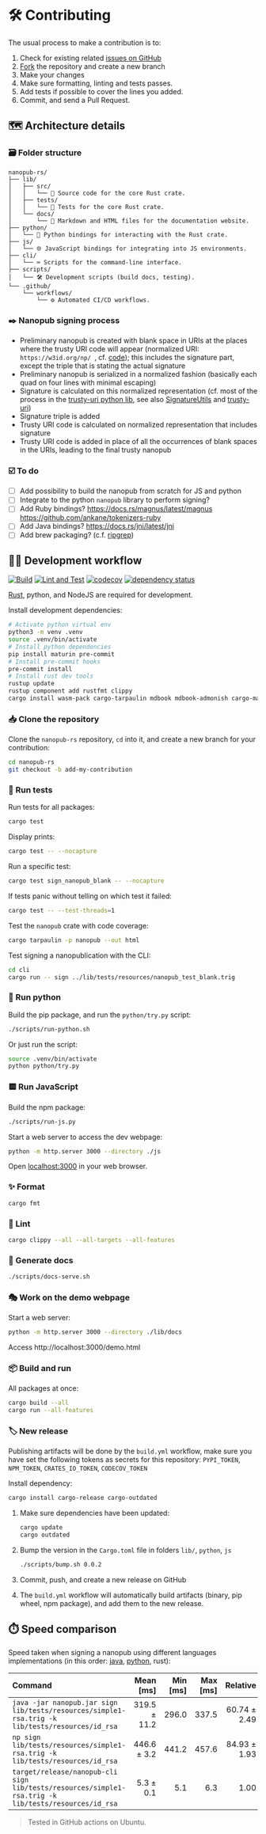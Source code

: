 # 🛠️ Contributing

The usual process to make a contribution is to:

1. Check for existing related [issues on GitHub](https://github.com/vemonet/nanopub-rs/issues)
2. [Fork](https://github.com/vemonet/nanopub-rs/fork) the repository and create a new branch
3. Make your changes
4. Make sure formatting, linting and tests passes.
5. Add tests if possible to cover the lines you added.
6. Commit, and send a Pull Request.

## ️🗺️ Architecture details

### 🗃️ Folder structure

```
nanopub-rs/
├── lib/
│   ├── src/
│   │   └── 🦀 Source code for the core Rust crate.
│   ├── tests/
│   │   └── 🧪 Tests for the core Rust crate.
│   └── docs/
│       └── 📖 Markdown and HTML files for the documentation website.
├── python/
│   └── 🐍 Python bindings for interacting with the Rust crate.
├── js/
│   └── 🌐 JavaScript bindings for integrating into JS environments.
├── cli/
│   └── ⌨️ Scripts for the command-line interface.
├── scripts/
│   └── 🛠️ Development scripts (build docs, testing).
└── .github/
    └── workflows/
        └── ⚙️ Automated CI/CD workflows.
```

### ✒️ Nanopub signing process

- Preliminary nanopub is created with blank space in URIs at the places where the trusty URI code will appear (normalized URI: `https://w3id.org/np/ `, cf. [code](https://github.com/Nanopublication/nanopub-java/blob/22bba0e79508309f1c6163970f49ab596beadeb0/src/main/java/org/nanopub/trusty/TempUriReplacer.java#L12)); this includes the signature part, except the triple that is stating the actual signature
- Preliminary nanopub is serialized in a normalized fashion (basically each quad on four lines with minimal escaping)
- Signature is calculated on this normalized representation (cf. most of the process in the [trusty-uri python lib](https://github.dev/trustyuri/trustyuri-python/blob/9f29732c4abae9d630d36e6da24720e02f543ebf/trustyuri/rdf/RdfHasher.py#L15), see also [SignatureUtils](https://github.com/Nanopublication/nanopub-java/blob/22bba0e79508309f1c6163970f49ab596beadeb0/src/main/java/org/nanopub/extra/security/SignatureUtils.java#L196) and [trusty-uri](https://github.com/trustyuri/trustyuri-java/blob/08b61fbb13d20a5cbefde617bd9a9e9b0b03d780/src/main/java/net/trustyuri/rdf/RdfHasher.java#L86))
- Signature triple is added
- Trusty URI code is calculated on normalized representation that includes signature
- Trusty URI code is added in place of all the occurrences of blank spaces in the URIs, leading to the final trusty nanopub

### ☑️ To do

- [ ] Add possibility to build the nanopub from scratch for JS and python
- [ ] Integrate to the python `nanopub` library to perform signing?
- [ ] Add Ruby bindings? https://docs.rs/magnus/latest/magnus https://github.com/ankane/tokenizers-ruby
- [ ] Add Java bindings? https://docs.rs/jni/latest/jni
- [ ] Add brew packaging? (c.f. [ripgrep](https://github.com/BurntSushi/ripgrep/blob/master/pkg/brew/ripgrep-bin.rb))

## 🧑‍💻 Development workflow

[![Build](https://github.com/vemonet/nanopub-rs/actions/workflows/build.yml/badge.svg)](https://github.com/vemonet/nanopub-rs/actions/workflows/build.yml) [![Lint and Test](https://github.com/vemonet/nanopub-rs/actions/workflows/test.yml/badge.svg)](https://github.com/vemonet/nanopub-rs/actions/workflows/test.yml) [![codecov](https://codecov.io/gh/vemonet/nanopub-rs/graph/badge.svg?token=BF15PSO6GN)](https://codecov.io/gh/vemonet/nanopub-rs) [![dependency status](https://deps.rs/repo/github/vemonet/nanopub-rs/status.svg)](https://deps.rs/repo/github/vemonet/nanopub-rs)

[Rust](https://www.rust-lang.org/tools/install), python, and NodeJS are required for development.

Install development dependencies:

```bash
# Activate python virtual env
python3 -m venv .venv
source .venv/bin/activate
# Install python dependencies
pip install maturin pre-commit
# Install pre-commit hooks
pre-commit install
# Install rust dev tools
rustup update
rustup component add rustfmt clippy
cargo install wasm-pack cargo-tarpaulin mdbook mdbook-admonish cargo-make
```

### 📥️ Clone the repository

Clone the `nanopub-rs` repository, `cd` into it, and create a new branch for your contribution:

```bash
cd nanopub-rs
git checkout -b add-my-contribution
```

###  🧪 Run tests

Run tests for all packages:

```bash
cargo test
```

Display prints:

```bash
cargo test -- --nocapture
```

Run a specific test:

```bash
cargo test sign_nanopub_blank -- --nocapture
```

If tests panic without telling on which test it failed:

```bash
cargo test -- --test-threads=1
```

Test the `nanopub` crate with code coverage:

```bash
cargo tarpaulin -p nanopub --out html
```

Test signing a nanopublication with the CLI:

```bash
cd cli
cargo run -- sign ../lib/tests/resources/nanopub_test_blank.trig
```

### 🐍 Run python

Build the pip package, and run the `python/try.py` script:

```bash
./scripts/run-python.sh
```

Or just run the script:

```bash
source .venv/bin/activate
python python/try.py
```

### 🟨 Run JavaScript

Build the npm package:

```bash
./scripts/run-js.py
```

Start a web server to access the dev webpage:

```bash
python -m http.server 3000 --directory ./js
```

Open [localhost:3000](http://localhost:3000) in your web browser.

### ✨ Format

```bash
cargo fmt
```

### 🧹 Lint

```bash
cargo clippy --all --all-targets --all-features
```

### 📖 Generate docs

```bash
./scripts/docs-serve.sh
```

### 🎭️ Work on the demo webpage

Start a web server:

```bash
python -m http.server 3000 --directory ./lib/docs
```

Access http://localhost:3000/demo.html

### 📦️ Build and run

All packages at once:

```bash
cargo build --all
cargo run --all-features
```

### 🏷️ New release

Publishing artifacts will be done by the `build.yml` workflow, make sure you have set the following tokens as secrets for this repository: `PYPI_TOKEN`, `NPM_TOKEN`, `CRATES_IO_TOKEN`, `CODECOV_TOKEN`

Install dependency:

```bash
cargo install cargo-release cargo-outdated
```

1. Make sure dependencies have been updated:

   ```bash
   cargo update
   cargo outdated
   ```

2. Bump the version in the `Cargo.toml` file in folders `lib/`, `python`, `js`

   ```bash
   ./scripts/bump.sh 0.0.2
   ```

3. Commit, push, and create a new release on GitHub

4. The `build.yml` workflow will automatically build artifacts (binary, pip wheel, npm package), and add them to the new release.

<!-- Try `cargo release patch --no-tag --no-publish`? -->

## ⏱️ Speed comparison

Speed taken when signing a nanopub using different languages implementations (in this order: [java](https://github.com/Nanopublication/nanopub-java), [python](https://github.com/fair-workflows/nanopub), rust):

| Command | Mean [ms] | Min [ms] | Max [ms] | Relative |
|:---|---:|---:|---:|---:|
| `java -jar nanopub.jar sign lib/tests/resources/simple1-rsa.trig -k lib/tests/resources/id_rsa` | 319.5 ± 11.2 | 296.0 | 337.5 | 60.74 ± 2.49 |
| `np sign lib/tests/resources/simple1-rsa.trig -k lib/tests/resources/id_rsa` | 446.6 ± 3.2 | 441.2 | 457.6 | 84.93 ± 1.93 |
| `target/release/nanopub-cli sign lib/tests/resources/simple1-rsa.trig -k lib/tests/resources/id_rsa` | 5.3 ± 0.1 | 5.1 | 6.3 | 1.00 |

> Tested in GitHub actions on Ubuntu.
